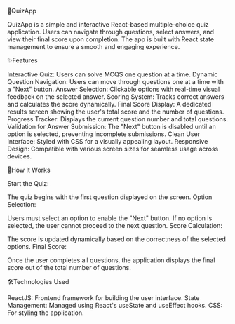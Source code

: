 🎯QuizApp

QuizApp is a simple and interactive React-based multiple-choice quiz application. Users can navigate through questions, select answers, and view their final score upon completion. The app is built with React state management to ensure a smooth and engaging experience.

✨Features

Interactive Quiz: Users can solve MCQS one question at a time.
Dynamic Question Navigation: Users can move through questions one at a time with a "Next" button.
Answer Selection: Clickable options with real-time visual feedback on the selected answer.
Scoring System: Tracks correct answers and calculates the score dynamically.
Final Score Display: A dedicated results screen showing the user's total score and the number of questions.
Progress Tracker: Displays the current question number and total questions.
Validation for Answer Submission: The "Next" button is disabled until an option is selected, preventing incomplete submissions.
Clean User Interface: Styled with CSS for a visually appealing layout.
Responsive Design: Compatible with various screen sizes for seamless usage across devices.


🚀How It Works

Start the Quiz:

The quiz begins with the first question displayed on the screen.
Option Selection:

Users must select an option to enable the "Next" button.
If no option is selected, the user cannot proceed to the next question.
Score Calculation:

The score is updated dynamically based on the correctness of the selected options.
Final Score:

Once the user completes all questions, the application displays the final score out of the total number of questions.


🛠️Technologies Used

ReactJS: Frontend framework for building the user interface.
State Management: Managed using React's useState and useEffect hooks.
CSS: For styling the application.
